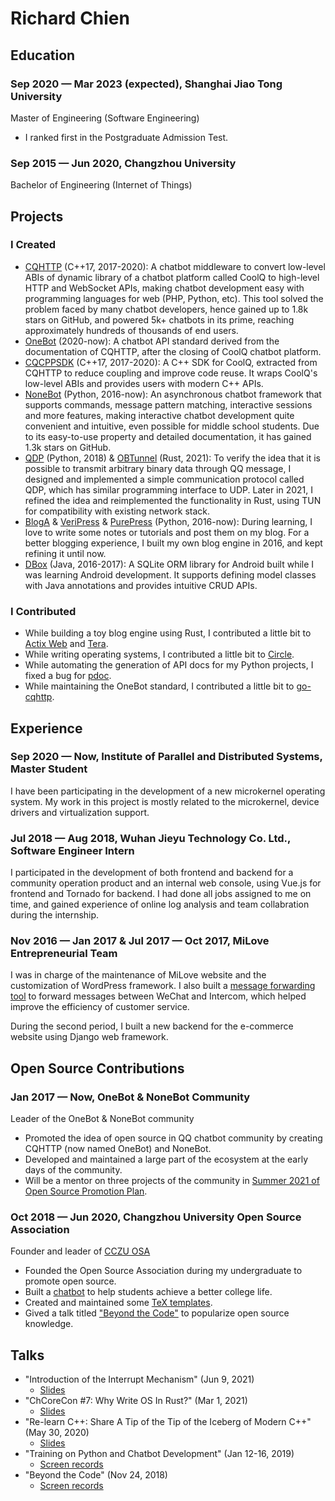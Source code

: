 # Richard Chien

## Education

### Sep 2020 — Mar 2023 (expected), Shanghai Jiao Tong University

Master of Engineering (Software Engineering)

- I ranked first in the Postgraduate Admission Test.

### Sep 2015 — Jun 2020, Changzhou University

Bachelor of Engineering (Internet of Things)

## Projects

### I Created

- [CQHTTP](https://github.com/kyubotics/coolq-http-api) (C++17, 2017-2020): A chatbot middleware to convert low-level ABIs of dynamic library of a chatbot platform called CoolQ to high-level HTTP and WebSocket APIs, making chatbot development easy with programming languages for web (PHP, Python, etc). This tool solved the problem faced by many chatbot developers, hence gained up to 1.8k stars on GitHub, and powered 5k+ chatbots in its prime, reaching approximately hundreds of thousands of end users.
- [OneBot](https://github.com/botuniverse/onebot) (2020-now): A chatbot API standard derived from the documentation of CQHTTP, after the closing of CoolQ chatbot platform.
- [CQCPPSDK](https://github.com/kyubotics/cqcppsdk) (C++17, 2017-2020): A C++ SDK for CoolQ, extracted from CQHTTP to reduce coupling and improve code reuse. It wraps CoolQ's low-level ABIs and provides users with modern C++ APIs.
- [NoneBot](https://github.com/nonebot/nonebot) (Python, 2016-now): An asynchronous chatbot framework that supports commands, message pattern matching, interactive sessions and more features, making interactive chatbot development quite convenient and intuitive, even possible for middle school students. Due to its easy-to-use property and detailed documentation, it has gained 1.3k stars on GitHub.
- [QDP](https://github.com/richardchien/qdp) (Python, 2018) & [OBTunnel](https://github.com/richardchien/obtunnel) (Rust, 2021): To verify the idea that it is possible to transmit arbitrary binary data through QQ message, I designed and implemented a simple communication protocol called QDP, which has similar programming interface to UDP. Later in 2021, I refined the idea and reimplemented the functionality in Rust, using TUN for compatibility with existing network stack.
- [BlogA](https://github.com/verilab/blog-a) & [VeriPress](https://github.com/verilab/veripress) & [PurePress](https://github.com/verilab/purepress) (Python, 2016-now): During learning, I love to write some notes or tutorials and post them on my blog. For a better blogging experience, I built my own blog engine in 2016, and kept refining it until now.
- [DBox](https://github.com/richardchien-archive/dbox) (Java, 2016-2017): A SQLite ORM library for Android built while I was learning Android development. It supports defining model classes with Java annotations and provides intuitive CRUD APIs.

### I Contributed

- While building a toy blog engine using Rust, I contributed a little bit to [Actix Web](https://github.com/actix/actix-web/pull/1934) and [Tera](https://github.com/Keats/tera/pull/597).
- While writing operating systems, I contributed a little bit to [Circle](https://github.com/rsta2/circle/pull/230).
- While automating the generation of API docs for my Python projects, I fixed a bug for [pdoc](https://github.com/pdoc3/pdoc/pull/153).
- While maintaining the OneBot standard, I contributed a little bit to [go-cqhttp](https://github.com/Mrs4s/go-cqhttp/pull/127).

## Experience

### Sep 2020 — Now, Institute of Parallel and Distributed Systems, Master Student

I have been participating in the development of a new microkernel operating system. My work in this project is mostly related to the microkernel, device drivers and virtualization support.

### Jul 2018 — Aug 2018, Wuhan Jieyu Technology Co. Ltd., Software Engineer Intern

I participated in the development of both frontend and backend for a community operation product and an internal web console, using Vue.js for frontend and Tornado for backend. I had done all jobs assigned to me on time, and gained experience of online log analysis and team collabration during the internship.

### Nov 2016 — Jan 2017 & Jul 2017 — Oct 2017, MiLove Entrepreneurial Team

I was in charge of the maintenance of MiLove website and the customization of WordPress framework. I also built a [message forwarding tool](https://github.com/richardchien-archive/wechat-intercom) to forward messages between WeChat and Intercom, which helped improve the efficiency of customer service.

During the second period, I built a new backend for the e-commerce website using Django web framework.

## Open Source Contributions

### Jan 2017 — Now, OneBot & NoneBot Community

Leader of the OneBot & NoneBot community

- Promoted the idea of open source in QQ chatbot community by creating CQHTTP (now named OneBot) and NoneBot.
- Developed and maintained a large part of the ecosystem at the early days of the community.
- Will be a mentor on three projects of the community in [Summer 2021 of Open Source Promotion Plan](https://nonebot.dev/ospp.html).

### Oct 2018 — Jun 2020, Changzhou University Open Source Association

Founder and leader of [CCZU OSA](https://github.com/cczu-osa)

- Founded the Open Source Association during my undergraduate to promote open source.
- Built a [chatbot](https://github.com/cczu-osa/aki) to help students achieve a better college life.
- Created and maintained some [TeX templates](https://github.com/cczu-osa/tex-templates).
- Gived a talk titled ["Beyond the Code"](https://www.bilibili.com/video/BV1Ut411y7vn/) to popularize open source knowledge.

## Talks

- "Introduction of the Interrupt Mechanism" (Jun 9, 2021)
    - [Slides](https://stdrc.cc/slides/interrupt/index.html)
- "ChCoreCon #7: Why Write OS In Rust?" (Mar 1, 2021)
    - [Slides](https://stdrc.cc/slides/write-os-in-rust/slides.html)
- "Re-learn C++: Share A Tip of the Tip of the Iceberg of Modern C++" (May 30, 2020)
    - [Slides](https://slides.com/richardchien/cczu-osa-meet-cpp)
- "Training on Python and Chatbot Development" (Jan 12-16, 2019)
    - [Screen records](https://www.bilibili.com/video/BV19t411679V/)
- "Beyond the Code" (Nov 24, 2018)
    - [Screen records](https://www.bilibili.com/video/BV1Ut411y7vn/)
